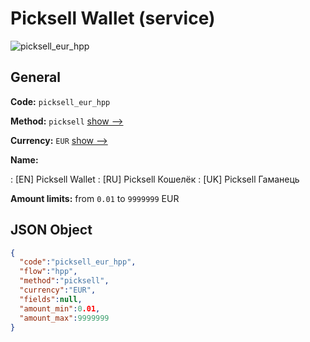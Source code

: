 
# Picksell Wallet (service) 
![picksell_eur_hpp](https://static.openfintech.io/payment_methods/picksell_eur_hpp/logo.svg?w=400&c=v0.59.26#w200)  

## General 
 
**Code:** `picksell_eur_hpp` 
 
**Method:** `picksell` 
 [show -->](/payment-methods/picksell/) 
 
**Currency:** `EUR` [show -->](/currencies/EUR/) 
 
**Name:** 
 
:	[EN] Picksell Wallet 
:	[RU] Picksell Кошелёк 
:	[UK] Picksell Гаманець 
 
**Amount limits:** from `0.01` to `9999999` EUR 

## JSON Object 

```json
{
  "code":"picksell_eur_hpp",
  "flow":"hpp",
  "method":"picksell",
  "currency":"EUR",
  "fields":null,
  "amount_min":0.01,
  "amount_max":9999999
}
```  
